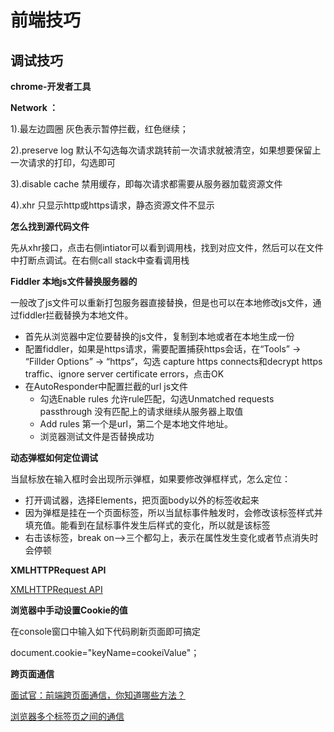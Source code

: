 # 前端技巧

## 调试技巧

**chrome-开发者工具**

**Network ：**

1).最左边圆圈 灰色表示暂停拦截，红色继续；

2).preserve log 默认不勾选每次请求跳转前一次请求就被清空，如果想要保留上一次请求的打印，勾选即可

3).disable cache 禁用缓存，即每次请求都需要从服务器加载资源文件

4).xhr 只显示http或https请求，静态资源文件不显示

**怎么找到源代码文件**

先从xhr接口，点击右侧intiator可以看到调用栈，找到对应文件，然后可以在文件中打断点调试。在右侧call stack中查看调用栈

**Fiddler 本地js文件替换服务器的**

一般改了js文件可以重新打包服务器直接替换，但是也可以在本地修改js文件，通过fiddler拦截替换为本地文件。

- 首先从浏览器中定位要替换的js文件，复制到本地或者在本地生成一份
- 配置fiddler，如果是https请求，需要配置捕获https会话，在“Tools” -> “Fillder Options” -> “https“，勾选 capture https connects和decrypt https traffic、ignore server certificate errors，点击OK
- 在AutoResponder中配置拦截的url js文件
  - 勾选Enable rules 允许rule匹配，勾选Unmatched requests passthrough 没有匹配上的请求继续从服务器上取值
   - Add rules  第一个是url，第二个是本地文件地址。
   - 浏览器测试文件是否替换成功

**动态弹框如何定位调试**

当鼠标放在输入框时会出现所示弹框，如果要修改弹框样式，怎么定位：

- 打开调试器，选择Elements，把页面body以外的标签收起来
- 因为弹框是挂在一个页面标签，所以当鼠标事件触发时，会修改该标签样式并填充值。能看到在鼠标事件发生后样式的变化，所以就是该标签
- 右击该标签，break on-->三个都勾上，表示在属性发生变化或者节点消失时会停顿

**XMLHTTPRequest API**

[XMLHTTPRequest API](https://www.jianshu.com/p/b037f71af548)

**浏览器中手动设置Cookie的值**

在console窗口中输入如下代码刷新页面即可搞定

document.cookie="keyName=cookeiValue"；

**跨页面通信**

[面试官：前端跨页面通信，你知道哪些方法？](https://juejin.cn/post/6844903811232825357)

[浏览器多个标签页之间的通信](https://juejin.cn/post/6844903614125719560)

